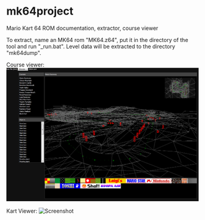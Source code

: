 # mk64project
Mario Kart 64 ROM documentation, extractor, course viewer

To extract, name an MK64 rom "MK64.z64", put it in the directory of the tool and run "_run.bat". Level data will be extracted to the directory "mk64dump".

Course viewer:
![Screenshot](screenshot.png)

Kart Viewer:
![Screenshot](https://embed.gyazo.com/8a8de59c9db004cc99310a91f679ab9c.gif)